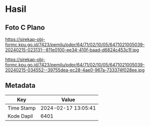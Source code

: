 # Hasil

## Foto C Plano

https://sirekap-obj-formc.kpu.go.id/7423/pemilu/pdpr/64/71/02/10/05/6471021005039-20240215-023131--811e0100-ee34-410f-baad-d6824c453c1f.jpg

https://sirekap-obj-formc.kpu.go.id/7423/pemilu/pdpr/64/71/02/10/05/6471021005039-20240215-034552--39755dea-ec28-4ae0-967a-733374f028ee.jpg


## Metadata

| Key        | Value               |
| ---------- | ------------------- |
| Time Stamp | 2024-02-17 13:05:41 |
| Kode Dapil | 6401                |



